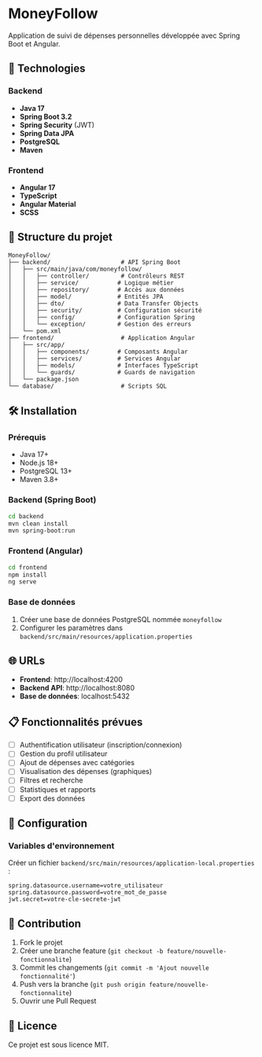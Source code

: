 # MoneyFollow

Application de suivi de dépenses personnelles développée avec Spring Boot et Angular.

## 🚀 Technologies

### Backend
- **Java 17**
- **Spring Boot 3.2**
- **Spring Security** (JWT)
- **Spring Data JPA**
- **PostgreSQL**
- **Maven**

### Frontend
- **Angular 17**
- **TypeScript**
- **Angular Material**
- **SCSS**

## 📁 Structure du projet

```
MoneyFollow/
├── backend/                    # API Spring Boot
│   ├── src/main/java/com/moneyfollow/
│   │   ├── controller/         # Contrôleurs REST
│   │   ├── service/           # Logique métier
│   │   ├── repository/        # Accès aux données
│   │   ├── model/             # Entités JPA
│   │   ├── dto/               # Data Transfer Objects
│   │   ├── security/          # Configuration sécurité
│   │   ├── config/            # Configuration Spring
│   │   └── exception/         # Gestion des erreurs
│   └── pom.xml
├── frontend/                   # Application Angular
│   ├── src/app/
│   │   ├── components/        # Composants Angular
│   │   ├── services/          # Services Angular
│   │   ├── models/            # Interfaces TypeScript
│   │   └── guards/            # Guards de navigation
│   └── package.json
└── database/                   # Scripts SQL
```

## 🛠️ Installation

### Prérequis
- Java 17+
- Node.js 18+
- PostgreSQL 13+
- Maven 3.8+

### Backend (Spring Boot)
```bash
cd backend
mvn clean install
mvn spring-boot:run
```

### Frontend (Angular)
```bash
cd frontend
npm install
ng serve
```

### Base de données
1. Créer une base de données PostgreSQL nommée `moneyfollow`
2. Configurer les paramètres dans `backend/src/main/resources/application.properties`

## 🌐 URLs

- **Frontend**: http://localhost:4200
- **Backend API**: http://localhost:8080
- **Base de données**: localhost:5432

## 📋 Fonctionnalités prévues

- [ ] Authentification utilisateur (inscription/connexion)
- [ ] Gestion du profil utilisateur
- [ ] Ajout de dépenses avec catégories
- [ ] Visualisation des dépenses (graphiques)
- [ ] Filtres et recherche
- [ ] Statistiques et rapports
- [ ] Export des données

## 🔧 Configuration

### Variables d'environnement
Créer un fichier `backend/src/main/resources/application-local.properties` :
```properties
spring.datasource.username=votre_utilisateur
spring.datasource.password=votre_mot_de_passe
jwt.secret=votre-cle-secrete-jwt
```

## 🤝 Contribution

1. Fork le projet
2. Créer une branche feature (`git checkout -b feature/nouvelle-fonctionnalite`)
3. Commit les changements (`git commit -m 'Ajout nouvelle fonctionnalité'`)
4. Push vers la branche (`git push origin feature/nouvelle-fonctionnalite`)
5. Ouvrir une Pull Request

## 📄 Licence

Ce projet est sous licence MIT.
